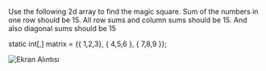 Use the following 2d array to find the magic square. Sum of the numbers in one row should be 15. All row sums and column sums should be 15. And also diagonal sums should be 15 

   static int[,] matrix =  {{ 1,2,3},
                            { 4,5,6 },
                            { 7,8,9 }};

![Ekran Alıntısı](https://github.com/erolcum/Csharp-Challenges/assets/110387801/6147f4d0-1af9-4b66-bf54-f0f14098f903)
